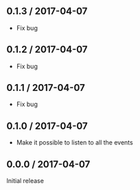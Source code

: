 0.1.3 / 2017-04-07
------------------
* Fix bug

0.1.2 / 2017-04-07
------------------
* Fix bug

0.1.1 / 2017-04-07
------------------
* Fix bug

0.1.0 / 2017-04-07
------------------
* Make it possible to listen to all the events

0.0.0 / 2017-04-07
------------------
Initial release
